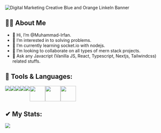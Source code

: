 ![Digital Marketing Creative Blue and Orange LinkeIn Banner](https://user-images.githubusercontent.com/111001343/186202443-cde4cd3c-fe3d-4152-9c5d-bfe18db58973.png)

  <h2>🙎‍♂️ About Me</h2>


- 👋 Hi, I’m @Muhammad-Irfan.
- 👀 I’m interested in to solving problems.
- 🌱 I’m currently learning socket.io with nodejs.
- 💞️ I’m looking to collaborate on all types of mern stack projects.
- 💬 Ask any Javacript (Vanilla JS, React, Typescript, Nextjs, Tailwindcss) related stuffs.

 <h2>🚀 Tools & Languages: </h2>
 <div style="display:flex">
 <img src="https://camo.githubusercontent.com/38b72f440cbf774558b9399b27bf659066e94b1eddc4510a9607ced1f028f6d0/68747470733a2f2f696d672e69636f6e73382e636f6d2f636f6c6f722f34382f3030303030302f72656163742d6e61746976652e706e67">
  <img src="https://camo.githubusercontent.com/91624b4794cb98081ea55063865721be4b4399472c81e66b89b37fd07aad1d92/68747470733a2f2f696d672e69636f6e73382e636f6d2f636f6c6f722f34382f3030303030302f68746d6c2d352e706e67">
    <img src="https://camo.githubusercontent.com/dc75aee770dff630309493116eeebd6a39c7042e4e94780a5e6c8f107bebe76f/68747470733a2f2f696d672e69636f6e73382e636f6d2f636f6c6f722f34382f3030303030302f637373332e706e67">
      <img src="https://camo.githubusercontent.com/0174b03bab13c90e5673eaafbaa2cc273f8f0f8e70c39e660d0db9895f41f7ae/68747470733a2f2f696d672e69636f6e73382e636f6d2f636f6c6f722f34382f3030303030302f626f6f7473747261702e706e67">
        <img src="https://camo.githubusercontent.com/03899ca15bc7682cad570e2638be85926777122dce4b90151d5efc897660d5cd/68747470733a2f2f696d672e69636f6e73382e636f6d2f636f6c6f722f34382f3030303030302f6e6f64656a732e706e67">
<img 
style="width:50px"
src="https://camo.githubusercontent.com/93b32389bf746009ca2370de7fe06c3b5146f4c99d99df65994f9ced0ba41685/68747470733a2f2f7777772e766563746f726c6f676f2e7a6f6e652f6c6f676f732f676574706f73746d616e2f676574706f73746d616e2d69636f6e2e737667">
<img
style="width:50px"
src="https://cdn.iconscout.com/icon/free/png-64/mongodb-3-1175138.png">
<img
style="width:50px"
src="https://cdn.iconscout.com/icon/free/png-64/express-8-1175029.png">
</div>

 <h2>✔ My Stats: </h2>


<img src="https://github-readme-stats.vercel.app/api?username=mu-irfan&&show_icons=true&title_color=ffffff&icon_color=bb2acf&text_color=daf7dc&bg_color=151515">
